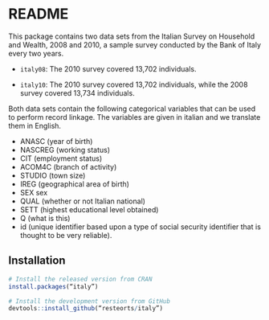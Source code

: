 # README #

This package contains two data sets from the Italian Survey on Household and Wealth, 2008 and 2010, a sample survey conducted by the Bank of Italy every two years.

* `italy08`: The 2010 survey covered 13,702 individuals. 

* `italy10`: The 2010 survey covered 13,702 individuals, while the 2008 survey covered 13,734 individuals. 

Both data sets contain the following categorical variables that can be used to perform record linkage. The variables are given in italian and we translate them in English. 

* ANASC (year of birth) 
* NASCREG (working status)
* CIT (employment status)
* ACOM4C (branch of activity)
* STUDIO (town size)
* IREG (geographical area of birth)
* SEX sex
* QUAL (whether or not Italian national)
* SETT (highest educational level obtained)
* Q (what is this)
* id (unique identifier based upon a type of social security identifier that is thought to be very reliable). 

## Installation

```R
# Install the released version from CRAN
install.packages(“italy”)

# Install the development version from GitHub
devtools::install_github(“resteorts/italy”)
```